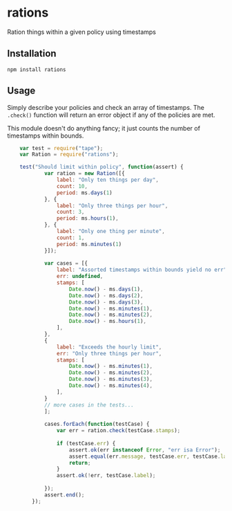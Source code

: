 # rations

Ration things within a given policy using timestamps

## Installation

    npm install rations
    
## Usage

Simply describe your policies and check an array of timestamps.
The `.check()` function will return an error object if any of the policies are met.

This module doesn't do anything fancy; it just counts the number of timestamps
within bounds.

```javascript
    var test = require("tape");
    var Ration = require("rations");

    test("Should limit within policy", function(assert) {
            var ration = new Ration([{
                label: "Only ten things per day",
                count: 10,
                period: ms.days(1)
            }, {
                label: "Only three things per hour",
                count: 3,
                period: ms.hours(1),
            }, {
                label: "Only one thing per minute",
                count: 1,
                period: ms.minutes(1)
            }]);
        
            var cases = [{
                label: "Assorted timestamps within bounds yield no err",
                err: undefined,
                stamps: [
                    Date.now() - ms.days(1),
                    Date.now() - ms.days(2),
                    Date.now() - ms.days(3),
                    Date.now() - ms.minutes(1),
                    Date.now() - ms.minutes(2),
                    Date.now() - ms.hours(1),
                ],
            },
            {
                label: "Exceeds the hourly limit",
                err: "Only three things per hour",
                stamps: [
                    Date.now() - ms.minutes(1),
                    Date.now() - ms.minutes(2),
                    Date.now() - ms.minutes(3),
                    Date.now() - ms.minutes(4),
                ],
            }
            // more cases in the tests...
            ];
        
            cases.forEach(function(testCase) {
                var err = ration.check(testCase.stamps);
        
                if (testCase.err) {
                    assert.ok(err instanceof Error, "err isa Error");
                    assert.equal(err.message, testCase.err, testCase.label);
                    return;
                }
                assert.ok(!err, testCase.label);
        
            });
            assert.end();
        });
```

